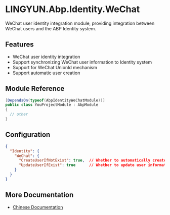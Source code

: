 # LINGYUN.Abp.Identity.WeChat

WeChat user identity integration module, providing integration between WeChat users and the ABP Identity system.

## Features

* WeChat user identity integration
* Support synchronizing WeChat user information to Identity system
* Support for WeChat UnionId mechanism
* Support automatic user creation

## Module Reference

```csharp
[DependsOn(typeof(AbpIdentityWeChatModule))]
public class YouProjectModule : AbpModule
{
  // other
}
```

## Configuration

```json
{
  "Identity": {
    "WeChat": {
      "CreateUserIfNotExist": true,  // Whether to automatically create user if not exists
      "UpdateUserIfExist": true      // Whether to update user information if exists
    }
  }
}
```

## More Documentation

* [Chinese Documentation](README.md)

